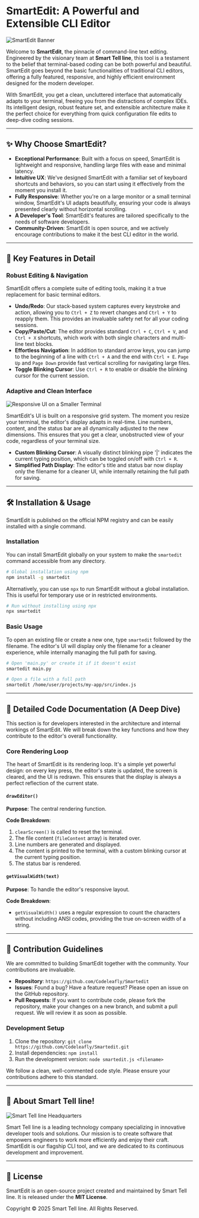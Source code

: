 # SmartEdit: A Powerful and Extensible CLI Editor

![SmartEdit Banner](https://placehold.co/1200x600/1e293b/a4c639?text=SmartEdit+-+Code+with+Intelligence%2C+Edit+with+Speed)

Welcome to **SmartEdit**, the pinnacle of command-line text editing. Engineered by the visionary team at **Smart Tell line**, this tool is a testament to the belief that terminal-based coding can be both powerful and beautiful. SmartEdit goes beyond the basic functionalities of traditional CLI editors, offering a fully featured, responsive, and highly efficient environment designed for the modern developer.

With SmartEdit, you get a clean, uncluttered interface that automatically adapts to your terminal, freeing you from the distractions of complex IDEs. Its intelligent design, robust feature set, and extensible architecture make it the perfect choice for everything from quick configuration file edits to deep-dive coding sessions.

---

## ✨ Why Choose SmartEdit?

* **Exceptional Performance**: Built with a focus on speed, SmartEdit is lightweight and responsive, handling large files with ease and minimal latency.
* **Intuitive UX**: We've designed SmartEdit with a familiar set of keyboard shortcuts and behaviors, so you can start using it effectively from the moment you install it.
* **Fully Responsive**: Whether you're on a large monitor or a small terminal window, SmartEdit's UI adapts beautifully, ensuring your code is always presented clearly without horizontal scrolling.
* **A Developer's Tool**: SmartEdit's features are tailored specifically to the needs of software developers.
* **Community-Driven**: SmartEdit is open source, and we actively encourage contributions to make it the best CLI editor in the world.

---

## 🚀 Key Features in Detail



### Robust Editing & Navigation

SmartEdit offers a complete suite of editing tools, making it a true replacement for basic terminal editors.

* **Undo/Redo**: Our stack-based system captures every keystroke and action, allowing you to `Ctrl + Z` to revert changes and `Ctrl + Y` to reapply them. This provides an invaluable safety net for all your coding sessions.
* **Copy/Paste/Cut**: The editor provides standard `Ctrl + C`, `Ctrl + V`, and `Ctrl + X` shortcuts, which work with both single characters and multi-line text blocks.
* **Effortless Navigation**: In addition to standard arrow keys, you can jump to the beginning of a line with `Ctrl + A` and the end with `Ctrl + E`. `Page Up` and `Page Down` provide fast vertical scrolling for navigating large files.
* **Toggle Blinking Cursor**: Use `Ctrl + R` to enable or disable the blinking cursor for the current session.

### Adaptive and Clean Interface

![Responsive UI on a Smaller Terminal](https://placehold.co/800x400/334155/ffffff?text=Responsive+UI+on+a+Smaller+Terminal)

SmartEdit's UI is built on a responsive grid system. The moment you resize your terminal, the editor's display adapts in real-time. Line numbers, content, and the status bar are all dynamically adjusted to the new dimensions. This ensures that you get a clear, unobstructed view of your code, regardless of your terminal size.
* **Custom Blinking Cursor**: A visually distinct blinking pipe '|' indicates the current typing position, which can be toggled on/off with `Ctrl + R`.
* **Simplified Path Display**: The editor's title and status bar now display only the filename for a cleaner UI, while internally retaining the full path for saving.

---

## 🛠️ Installation & Usage

SmartEdit is published on the official NPM registry and can be easily installed with a single command.

### Installation

You can install SmartEdit globally on your system to make the `smartedit` command accessible from any directory.

```bash
# Global installation using npm
npm install -g smartedit
```

Alternatively, you can use `npx` to run SmartEdit without a global installation. This is useful for temporary use or in restricted environments.

```bash
# Run without installing using npx
npx smartedit
```

### Basic Usage

To open an existing file or create a new one, type `smartedit` followed by the filename. The editor's UI will display only the filename for a cleaner experience, while internally managing the full path for saving.

```bash
# Open 'main.py' or create it if it doesn't exist
smartedit main.py

# Open a file with a full path
smartedit /home/user/projects/my-app/src/index.js
```

---

## 📜 Detailed Code Documentation (A Deep Dive)

This section is for developers interested in the architecture and internal workings of SmartEdit. We will break down the key functions and how they contribute to the editor's overall functionality.

### Core Rendering Loop

The heart of SmartEdit is its rendering loop. It's a simple yet powerful design: on every key press, the editor's state is updated, the screen is cleared, and the UI is redrawn. This ensures that the display is always a perfect reflection of the current state.

#### `drawEditor()`

**Purpose**: The central rendering function.

**Code Breakdown**:
1.  `clearScreen()` is called to reset the terminal.
2.  The file content (`fileContent` array) is iterated over.
3.  Line numbers are generated and displayed.
4.  The content is printed to the terminal, with a custom blinking cursor at the current typing position.
5.  The status bar is rendered.



#### `getVisualWidth(text)`

**Purpose**: To handle the editor's responsive layout.

**Code Breakdown**:
* `getVisualWidth()` uses a regular expression to count the characters without including ANSI codes, providing the true on-screen width of a string.

---

## 🤝 Contribution Guidelines

We are committed to building SmartEdit together with the community. Your contributions are invaluable.

* **Repository**: `https://github.com/Codeleafly/Smartedit`
* **Issues**: Found a bug? Have a feature request? Please open an issue on the GitHub repository.
* **Pull Requests**: If you want to contribute code, please fork the repository, make your changes on a new branch, and submit a pull request. We will review it as soon as possible.

### Development Setup

1.  Clone the repository: `git clone https://github.com/Codeleafly/Smartedit.git`
2.  Install dependencies: `npm install`
3.  Run the development version: `node smartedit.js <filename>`

We follow a clean, well-commented code style. Please ensure your contributions adhere to this standard.

---

## 🏢 About Smart Tell line!

![Smart Tell line Headquarters](https://placehold.co/800x400/4B5563/F9FAFB?text=Smart+Tell+line+Headquarters)

Smart Tell line is a leading technology company specializing in innovative developer tools and solutions. Our mission is to create software that empowers engineers to work more efficiently and enjoy their craft. SmartEdit is our flagship CLI tool, and we are dedicated to its continuous development and improvement.

---

## 📄 License

SmartEdit is an open-source project created and maintained by Smart Tell line. It is released under the **MIT License**.

Copyright © 2025 Smart Tell line. All Rights Reserved.
